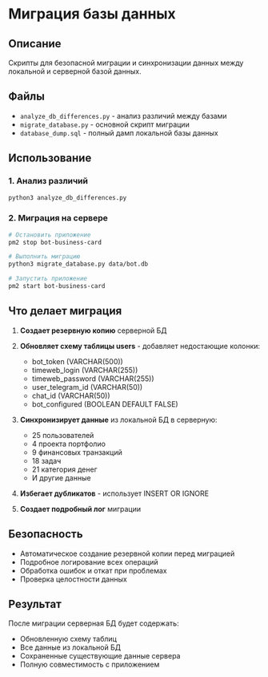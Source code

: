 # Миграция базы данных

## Описание

Скрипты для безопасной миграции и синхронизации данных между локальной и серверной базой данных.

## Файлы

- `analyze_db_differences.py` - анализ различий между базами
- `migrate_database.py` - основной скрипт миграции
- `database_dump.sql` - полный дамп локальной базы данных

## Использование

### 1. Анализ различий

```bash
python3 analyze_db_differences.py
```

### 2. Миграция на сервере

```bash
# Остановить приложение
pm2 stop bot-business-card

# Выполнить миграцию
python3 migrate_database.py data/bot.db

# Запустить приложение
pm2 start bot-business-card
```

## Что делает миграция

1. **Создает резервную копию** серверной БД
2. **Обновляет схему таблицы users** - добавляет недостающие колонки:
   - bot_token (VARCHAR(500))
   - timeweb_login (VARCHAR(255))
   - timeweb_password (VARCHAR(255))
   - user_telegram_id (VARCHAR(50))
   - chat_id (VARCHAR(50))
   - bot_configured (BOOLEAN DEFAULT FALSE)

3. **Синхронизирует данные** из локальной БД в серверную:
   - 25 пользователей
   - 4 проекта портфолио
   - 9 финансовых транзакций
   - 18 задач
   - 21 категория денег
   - И другие данные

4. **Избегает дубликатов** - использует INSERT OR IGNORE
5. **Создает подробный лог** миграции

## Безопасность

- Автоматическое создание резервной копии перед миграцией
- Подробное логирование всех операций
- Обработка ошибок и откат при проблемах
- Проверка целостности данных

## Результат

После миграции серверная БД будет содержать:
- Обновленную схему таблиц
- Все данные из локальной БД
- Сохраненные существующие данные сервера
- Полную совместимость с приложением